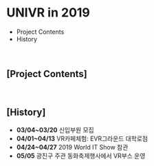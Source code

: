 # UNIVR in 2019
* Project Contents
* History

<br>

## [Project Contents]

<br>

## [History]
* **03/04~03/20** 신입부원 모집
* **04/01~04/13** VR카페체험: EVR그라운드 대학로점
* **04/24~04/27** 2019 World IT Show 참관
* **05/05** 광진구 주관 동화축제행사에서 VR부스 운영
